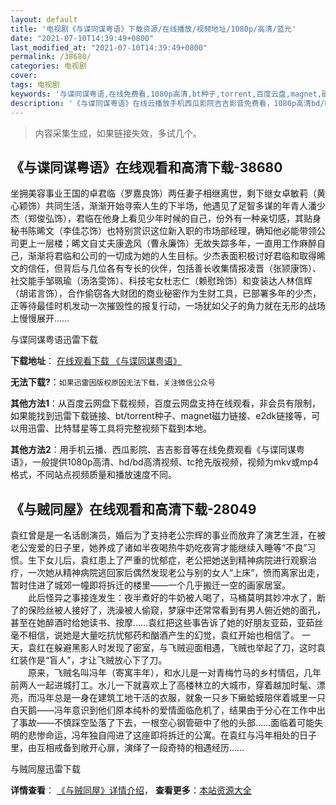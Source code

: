```yaml
---
layout: default
title: '电视剧《与谍同谋粤语》下载资源/在线播放/视频地址/1080p/高清/蓝光'
date: "2021-07-10T14:39:49+0800"
last_modified_at: "2021-07-10T14:39:49+0800"
permalink: /38680/
categories: 电视剧
cover:
tags: 电视剧
keywords: '与谍同谋粤语,在线免费看,1080p高清,bt种子,torrent,百度云盘,magnet,磁力链,迅雷下载资源'
description: '《与谍同谋粤语》在线云播放手机西瓜影院吉吉影音免费看，1080p高清bd/hd未删减完整版和tc抢先枪版，mkv/mp4格式，附带bt/torrent种子、magnet/磁力链、百度云盘、网盘资源迅雷下载链接'
---
```


>内容采集生成，如果链接失效，多试几个。


## 《与谍同谋粤语》在线观看和高清下载-38680

坐拥美容事业王国的卓君临（罗嘉良饰）两任妻子相继离世，剩下继女卓敏莉（黄心颖饰）共同生活，渐渐开始寻索人生的下半场，他遇见了足智多谋的年青人潘少杰（郑俊弘饰），君临在他身上看见少年时候的自己，份外有一种亲切感，其贴身秘书陈晞文（李佳芯饰）也特别赏识这位新入职的市场部经理，确知他必能带领公司更上一层楼；晞文自丈夫康逸风（曹永廉饰）无故失踪多年，一直用工作麻醉自己，渐渐将君临和公司的一切成为她的人生目标。少杰表面积极讨好君临和取得晞文的信任，但背后与几位各有专长的伙伴，包括善长收集情报凌晋（张颕康饰）、社交能手邹珮瑜（汤洛雯饰）、科技宅女杜志仁（赖慰玲饰）和变装达人林信辉（胡诺言饰），合作偷窃各大财团的商业秘密作为生财工具，已部署多年的少杰，正等待最佳时机发动一次摧毁性的报复行动，一场犹如父子的角力就在无形的战场上慢慢展开……


与谍同谋粤语迅雷下载

**下载地址**： [在线观看下载 《与谍同谋粤语》](https://www.993dy.com//vod-detail-id-25580.html) 


**无法下载?**：`如果迅雷因版权原因无法下载，关注微信公众号 `

**其他方法1**：从百度云网盘下载视频，百度云网盘支持在线观看，非会员有限制，如果能找到迅雷下载链接、bt/torrent种子、magnet磁力链接、e2dk链接等，可以用迅雷、比特彗星等工具将完整视频下载到本地。

**其他方法2**：用手机云播、西瓜影院、吉吉影音等在线免费观看《与谍同谋粤语》，一般提供1080p高清、hd/bd高清视频、tc抢先版视频，视频为mkv或mp4格式，不同站点视频质量和播放速度不同。


## 《与贼同屋》在线观看和高清下载-28049

袁红曾是是一名话剧演员，婚后为了支持老公宗辉的事业而放弃了演艺生涯，在被老公宠爱的日子里，她养成了诸如半夜喝热牛奶吃夜宵才能继续入睡等&ldquo;不良”习惯。生下女儿后，袁红患上了严重的忧郁症，老公把她送到精神病院进行观察治疗，一次她从精神病院逃回家后偶然发现老公与别的女人&ldquo;上床”，愤而离家出走，暂时住进了城郊一幢即将拆迁的楼里——一个几乎搬迁一空的画家居室。<br />　　此后怪异之事接连发生：夜半煮好的牛奶被人喝了，马桶莫明其妙冲水了，断了的保险丝被人接好了，洗澡被人偷窥，梦寐中还常常看到有男人俯近她的面孔，甚至在她醉酒时给她读书、按摩&hellip;…袁红把这些事告诉了她的好朋友亚茹，亚茹丝毫不相信，说她是大量吃抗忧郁药和酗酒产生的幻觉，袁红开始也相信了。 一天，袁红在躲避黑影人时发现了密室，与飞贼迎面相遇，飞贼也举起了刀，这时袁红装作是“盲人”，才让飞贼放心下了刀。<br />　　原来，飞贼名叫冯年（寄寓丰年），和水儿是一对青梅竹马的乡村情侣，几年前两人一起进城打工。水儿一下就喜欢上了高楼林立的大城市，穿着越加时髦、漂亮，而冯年总是一身在建筑工地干活的衣服，就象一只乡下癞蛤蟆陪伴着城里一只白天鹅——冯年意识到他们原本纯朴的爱情面临危机了，结果由于分心在工作中出了事故——不慎踩空坠落了下去，一根空心钢管砸中了他的头部……面临着可能失明的悲惨命运，冯年独自闯进了这座即将拆迁的公寓。在袁红与冯年相处的日子里，由互相戒备到敞开心扉，演绎了一段奇特的相遇经历……


与贼同屋迅雷下载

**详情查看**： [《与贼同屋》详情介绍](/movie/28049/)， **查看更多**：[本站资源大全](/movie/t/all/)

